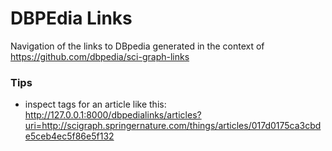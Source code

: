 # DBPEdia Links

Navigation of the links to DBpedia generated in the context of https://github.com/dbpedia/sci-graph-links

### Tips

- inspect tags for an article like this: http://127.0.0.1:8000/dbpedialinks/articles?uri=http://scigraph.springernature.com/things/articles/017d0175ca3cbde5ceb4ec5f86e5f132
